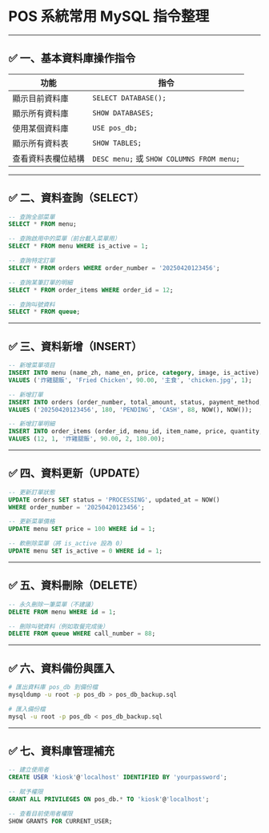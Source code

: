 # POS 系統常用 MySQL 指令整理

---

## ✅ 一、基本資料庫操作指令

| 功能        | 指令                                       |
| --------- | ---------------------------------------- |
| 顯示目前資料庫   | `SELECT DATABASE();`                     |
| 顯示所有資料庫   | `SHOW DATABASES;`                        |
| 使用某個資料庫   | `USE pos_db;`                            |
| 顯示所有資料表   | `SHOW TABLES;`                           |
| 查看資料表欄位結構 | `DESC menu;` 或 `SHOW COLUMNS FROM menu;` |

---

## ✅ 二、資料查詢（SELECT）

```sql
-- 查詢全部菜單
SELECT * FROM menu;

-- 查詢啟用中的菜單（前台載入菜單用）
SELECT * FROM menu WHERE is_active = 1;

-- 查詢特定訂單
SELECT * FROM orders WHERE order_number = '20250420123456';

-- 查詢某筆訂單的明細
SELECT * FROM order_items WHERE order_id = 12;

-- 查詢叫號資料
SELECT * FROM queue;
```

---

## ✅ 三、資料新增（INSERT）

```sql
-- 新增菜單項目
INSERT INTO menu (name_zh, name_en, price, category, image, is_active)
VALUES ('炸雞腿飯', 'Fried Chicken', 90.00, '主食', 'chicken.jpg', 1);

-- 新增訂單
INSERT INTO orders (order_number, total_amount, status, payment_method, call_number, order_time, created_at)
VALUES ('20250420123456', 180, 'PENDING', 'CASH', 88, NOW(), NOW());

-- 新增訂單明細
INSERT INTO order_items (order_id, menu_id, item_name, price, quantity, total_price)
VALUES (12, 1, '炸雞腿飯', 90.00, 2, 180.00);
```

---

## ✅ 四、資料更新（UPDATE）

```sql
-- 更新訂單狀態
UPDATE orders SET status = 'PROCESSING', updated_at = NOW()
WHERE order_number = '20250420123456';

-- 更新菜單價格
UPDATE menu SET price = 100 WHERE id = 1;

-- 軟刪除菜單（將 is_active 設為 0）
UPDATE menu SET is_active = 0 WHERE id = 1;
```

---

## ✅ 五、資料刪除（DELETE）

```sql
-- 永久刪除一筆菜單（不建議）
DELETE FROM menu WHERE id = 1;

-- 刪除叫號資料（例如取餐完成後）
DELETE FROM queue WHERE call_number = 88;
```

---

## ✅ 六、資料備份與匯入

```bash
# 匯出資料庫 pos_db 到備份檔
mysqldump -u root -p pos_db > pos_db_backup.sql

# 匯入備份檔
mysql -u root -p pos_db < pos_db_backup.sql
```

---

## ✅ 七、資料庫管理補充

```sql
-- 建立使用者
CREATE USER 'kiosk'@'localhost' IDENTIFIED BY 'yourpassword';

-- 賦予權限
GRANT ALL PRIVILEGES ON pos_db.* TO 'kiosk'@'localhost';

-- 查看目前使用者權限
SHOW GRANTS FOR CURRENT_USER;
```